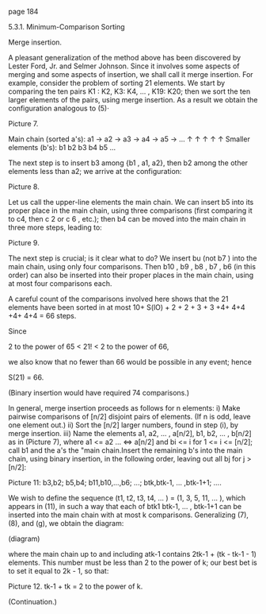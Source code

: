 page 184

5.3.1. Minimum-Comparison Sorting

Merge insertion.

A pleasant generalization of the method above has been discovered by Lester Ford, Jr. and Selmer Johnson. Since it involves some aspects of merging and some aspects of insertion, we shall call it merge insertion. For example, consider the problem of sorting 21 elements. We start by comparing the ten pairs K1 : K2, K3: K4, ... , K19: K20; then we sort the ten larger elements of the pairs, using merge insertion. As a result we obtain the configuration analogous to (5)·

Picture 7.

Main chain (sorted a's):  a1 → a2 → a3 → a4 → a5 → ...
                          ↑    ↑    ↑    ↑    ↑
Smaller elements (b's):   b1   b2   b3   b4   b5   ...

The next step is to insert b3 among {b1 , a1, a2}, then b2 among the other elements less than a2; we arrive at the configuration:

Picture 8.

Let us call the upper-line elements the main chain. We can insert b5 into its proper place in the main chain, using three comparisons (first comparing it to c4, then c 2 or c 6 , etc.); then b4 can be moved into the main chain in three more steps, leading to:

Picture 9.

The next step is crucial; is it clear what to do? We insert bu (not b7 ) into the main chain, using only four comparisons. Then b10 , b9 , b8 , b7 , b6 (in this order)
can also be inserted into their proper places in the main chain, using at most four comparisons each.

A careful count of the comparisons involved here shows that the 21 elements have been sorted in at most 10+ S(lO) + 2 + 2 + 3 + 3 +4+ 4+4 +4+ 4+4 = 66 steps.

Since

2 to the power of 65 < 21! < 2 to the power of 66,

we also know that no fewer than 66 would be possible in any event; hence

S(21) = 66.

(Binary insertion would have required 74 comparisons.)

In general, merge insertion proceeds as follows for n elements:
i) Make pairwise comparisons of [n/2] disjoint pairs of elements. (If n is odd, leave one element out.)
ii) Sort the [n/2] larger numbers, found in step (i), by merge insertion.
iii) Name the elements a1, a2, ... , a[n/2], b1, b2, ... , b[n/2] as in (Picture 7), where a1 <= a2 ... <=> a[n/2] and bi <= i for 1 <= i <= [n/2]; call b1 and the a's the "main chain.Insert the remaining b's into the main chain, using binary
insertion, in the following order, leaving out all bj for j > [n/2]:

Picture 11:
b3,b2; b5,b4; b11,b10,...,b6; ...; btk,btk-1, ... ,btk-1+1; ....

We wish to define the sequence (t1, t2, t3, t4, ... ) = (1, 3, 5, 11, ... ), which appears in (11), in such a way that each of btk1  btk-1, ... , btk-1+1 can be inserted into the main chain with at most k comparisons. Generalizing (7), (8), and (g), we obtain the diagram:

(diagram)

where the main chain up to and including atk-1 contains 2tk-1 + (tk - tk-1 - 1) elements.
This number must be less than 2 to the power of k; our best bet is to set it equal to 2k - 1, so that:

Picture 12.
tk-1 + tk = 2 to the power of k.

(Continuation.)
